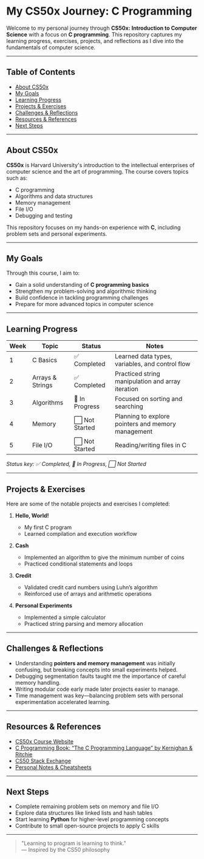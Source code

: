 # My CS50x Journey: C Programming

Welcome to my personal journey through **CS50x: Introduction to Computer Science** with a focus on **C programming**. This repository captures my learning progress, exercises, projects, and reflections as I dive into the fundamentals of computer science.

---

## Table of Contents
- [About CS50x](#about-cs50x)
- [My Goals](#my-goals)
- [Learning Progress](#learning-progress)
- [Projects & Exercises](#projects--exercises)
- [Challenges & Reflections](#challenges--reflections)
- [Resources & References](#resources--references)
- [Next Steps](#next-steps)

---

## About CS50x

**CS50x** is Harvard University's introduction to the intellectual enterprises of computer science and the art of programming. The course covers topics such as:
- C programming
- Algorithms and data structures
- Memory management
- File I/O
- Debugging and testing

This repository focuses on my hands-on experience with **C**, including problem sets and personal experiments.

---

## My Goals

Through this course, I aim to:
- Gain a solid understanding of **C programming basics**
- Strengthen my problem-solving and algorithmic thinking
- Build confidence in tackling programming challenges
- Prepare for more advanced topics in computer science

---

## Learning Progress

| Week | Topic | Status | Notes |
|------|-------|--------|-------|
| 1    | C Basics | ✅ Completed | Learned data types, variables, and control flow |
| 2    | Arrays & Strings | ✅ Completed | Practiced string manipulation and array iteration |
| 3    | Algorithms | 🔄 In Progress | Focused on sorting and searching |
| 4    | Memory | ⬜ Not Started | Planning to explore pointers and memory management |
| 5    | File I/O | ⬜ Not Started | Reading/writing files in C |

*Status key: ✅ Completed, 🔄 In Progress, ⬜ Not Started*

---

## Projects & Exercises

Here are some of the notable projects and exercises I completed:

1. **Hello, World!**
   - My first C program
   - Learned compilation and execution workflow

2. **Cash**
   - Implemented an algorithm to give the minimum number of coins
   - Practiced conditional statements and loops

3. **Credit**
   - Validated credit card numbers using Luhn’s algorithm
   - Reinforced use of arrays and arithmetic operations

4. **Personal Experiments**
   - Implemented a simple calculator
   - Practiced string parsing and memory allocation

---

## Challenges & Reflections

- Understanding **pointers and memory management** was initially confusing, but breaking concepts into small experiments helped.
- Debugging segmentation faults taught me the importance of careful memory handling.
- Writing modular code early made later projects easier to manage.
- Time management was key—balancing problem sets with personal experimentation accelerated learning.

---

## Resources & References

- [CS50x Course Website](https://cs50.harvard.edu/x/)
- [C Programming Book: “The C Programming Language” by Kernighan & Ritchie](https://www.amazon.com/C-Programming-Language-2nd/dp/0131103628)
- [CS50 Stack Exchange](https://cs50.stackexchange.com/)
- [Personal Notes & Cheatsheets](./notes)

---

## Next Steps

- Complete remaining problem sets on memory and file I/O
- Explore data structures like linked lists and hash tables
- Start learning **Python** for higher-level programming concepts
- Contribute to small open-source projects to apply C skills

---

> "Learning to program is learning to think."  
> — Inspired by the CS50 philosophy


